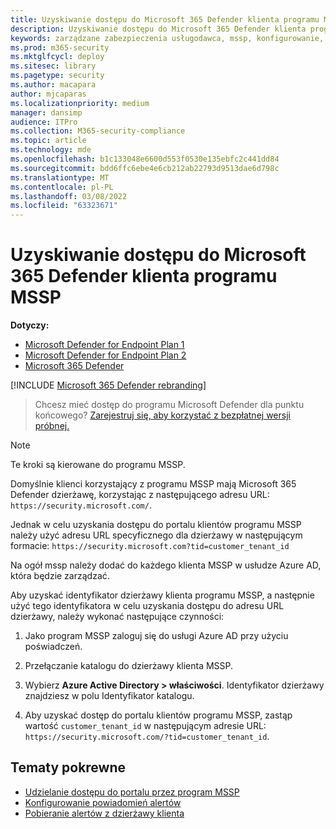 ```yaml
---
title: Uzyskiwanie dostępu do Microsoft 365 Defender klienta programu MSSP
description: Uzyskiwanie dostępu do Microsoft 365 Defender klienta programu MSSP
keywords: zarządzane zabezpieczenia usługodawca, mssp, konfigurowanie, integracja
ms.prod: m365-security
ms.mktglfcycl: deploy
ms.sitesec: library
ms.pagetype: security
ms.author: macapara
author: mjcaparas
ms.localizationpriority: medium
manager: dansimp
audience: ITPro
ms.collection: M365-security-compliance
ms.topic: article
ms.technology: mde
ms.openlocfilehash: b1c133048e6600d553f0530e135ebfc2c441dd84
ms.sourcegitcommit: bdd6ffc6ebe4e6cb212ab22793d9513dae6d798c
ms.translationtype: MT
ms.contentlocale: pl-PL
ms.lasthandoff: 03/08/2022
ms.locfileid: "63323671"
---
```

# <a name="access-the-microsoft-365-defender-mssp-customer-portal"></a>Uzyskiwanie dostępu do Microsoft 365 Defender klienta programu MSSP

**Dotyczy:**
- [ Microsoft Defender for Endpoint Plan 1](https://go.microsoft.com/fwlink/p/?linkid=2154037)
- [ Microsoft Defender for Endpoint Plan 2](https://go.microsoft.com/fwlink/p/?linkid=2154037)
- [Microsoft 365 Defender](https://go.microsoft.com/fwlink/?linkid=2118804)

[!INCLUDE [Microsoft 365 Defender rebranding](../../includes/microsoft-defender.md)]


> Chcesz mieć dostęp do programu Microsoft Defender dla punktu końcowego? [Zarejestruj się, aby korzystać z bezpłatnej wersji próbnej.](https://signup.microsoft.com/create-account/signup?products=7f379fee-c4f9-4278-b0a1-e4c8c2fcdf7e&ru=https://aka.ms/MDEp2OpenTrial?ocid=docs-mssp-support-abovefoldlink)

> [!NOTE]
> Te kroki są kierowane do programu MSSP.

Domyślnie klienci korzystający z programu MSSP mają Microsoft 365 Defender dzierżawę, korzystając z następującego adresu URL: `https://security.microsoft.com/`.

Jednak w celu uzyskania dostępu do portalu klientów programu MSSP należy użyć adresu URL specyficznego dla dzierżawy w następującym formacie: `https://security.microsoft.com?tid=customer_tenant_id`

Na ogół mssp należy dodać do każdego klienta MSSP w usłudze Azure AD, która będzie zarządzać.

Aby uzyskać identyfikator dzierżawy klienta programu MSSP, a następnie użyć tego identyfikatora w celu uzyskania dostępu do adresu URL dzierżawy, należy wykonać następujące czynności:

1. Jako program MSSP zaloguj się do usługi Azure AD przy użyciu poświadczeń.

2. Przełączanie katalogu do dzierżawy klienta MSSP.

3. Wybierz **Azure Active Directory > właściwości**. Identyfikator dzierżawy znajdziesz w polu Identyfikator katalogu.

4. Aby uzyskać dostęp do portalu klientów programu MSSP, zastąp wartość `customer_tenant_id` w następującym adresie URL: `https://security.microsoft.com/?tid=customer_tenant_id`.

## <a name="related-topics"></a>Tematy pokrewne

- [Udzielanie dostępu do portalu przez program MSSP](grant-mssp-access.md)
- [Konfigurowanie powiadomień alertów](configure-mssp-notifications.md)
- [Pobieranie alertów z dzierżawy klienta](fetch-alerts-mssp.md)
